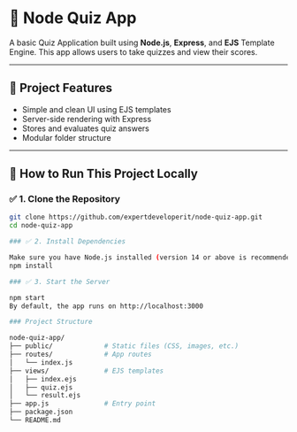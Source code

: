 # 🧠 Node Quiz App

A basic Quiz Application built using **Node.js**, **Express**, and **EJS** Template Engine. This app allows users to take quizzes and view their scores.

---

## 📁 Project Features

- Simple and clean UI using EJS templates
- Server-side rendering with Express
- Stores and evaluates quiz answers
- Modular folder structure

---

## 🚀 How to Run This Project Locally

### ✅ 1. Clone the Repository

```bash
git clone https://github.com/expertdeveloperit/node-quiz-app.git
cd node-quiz-app

### ✅ 2. Install Dependencies

Make sure you have Node.js installed (version 14 or above is recommended)
npm install

### ✅ 3. Start the Server

npm start
By default, the app runs on http://localhost:3000

### Project Structure

node-quiz-app/
├── public/             # Static files (CSS, images, etc.)
├── routes/             # App routes
│   └── index.js
├── views/              # EJS templates
│   ├── index.ejs
│   ├── quiz.ejs
│   └── result.ejs
├── app.js              # Entry point
├── package.json
└── README.md
